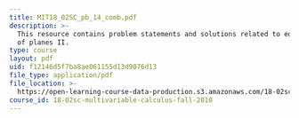 ```yaml
---
title: MIT18_02SC_pb_14_comb.pdf
description: >-
  This resource contains problem statements and solutions related to equations
  of planes II.
type: course
layout: pdf
uid: f12146d5f7ba8ae061155d13d9076d13
file_type: application/pdf
file_location: >-
  https://open-learning-course-data-production.s3.amazonaws.com/18-02sc-multivariable-calculus-fall-2010/f12146d5f7ba8ae061155d13d9076d13_MIT18_02SC_pb_14_comb.pdf
course_id: 18-02sc-multivariable-calculus-fall-2010
---
```

